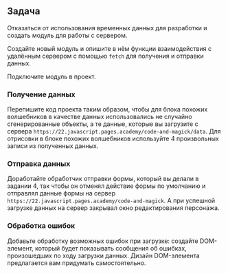 ## Задача
Отказаться от использования временных данных для разработки и создать модуль для работы с сервером.

Создайте новый модуль и опишите в нём функции взаимодействия с удалённым сервером с помощью ```fetch``` для получения и отправки данных. 

Подключите модуль в проект.

### Получение данных
Перепишите код проекта таким образом, чтобы для блока похожих волшебников в качестве данных использовались не случайно сгенерированные объекты, а те данные, которые вы загрузите с сервера ```https://22.javascript.pages.academy/code-and-magick/data```. Для отрисовки в блоке похожих волшебников используйте 4 произвольных записи из полученных данных.

### Отправка данных
Доработайте обработчик отправки формы, который вы делали в задании 4, так чтобы он отменял действие формы по умолчанию и отправлял данные формы на сервер ```https://22.javascript.pages.academy/code-and-magick```. А при успешной загрузке данных на сервер закрывал окно редактирования персонажа.

### Обработка ошибок
Добавьте обработку возможных ошибок при загрузке: создайте DOM-элемент, который будет показывать сообщения об ошибках, произошедших по ходу загрузки данных. Дизайн DOM-элемента предлагается вам придумать самостоятельно.
